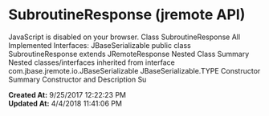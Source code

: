 # SubroutineResponse (jremote API)

JavaScript is disabled on your browser. Class SubroutineResponse All Implemented Interfaces: JBaseSerializable public class SubroutineResponse extends JRemoteResponse Nested Class Summary Nested classes/interfaces inherited from interface com.jbase.jremote.io.JBaseSerializable JBaseSerializable.TYPE Constructor Summary Constructor and Description Su  

**Created At:** 9/25/2017 12:22:23 PM  
**Updated At:** 4/4/2018 11:41:06 PM  

